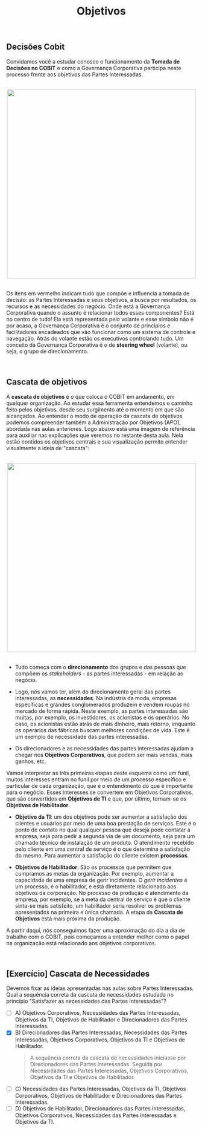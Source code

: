<div align="center">

  # Objetivos

</div>

<br>

## Decisões Cobit

Convidamos você a estudar conosco o funcionamento da **Tomada de Decisões no COBIT** e como a Governança Corporativa participa neste processo frente aos objetivos das Partes Interessadas.

<br>

<div align="center">

  <img src="images/tomada-de-decisao.jpg" width="500">

</div>

<br>

Os itens em vermelho indicam tudo que compõe e influencia a tomada de decisão: as Partes Interessadas e seus objetivos, a busca por resultados, os recursos e as necessidades do negócio. Onde está a Governança Corporativa quando o assunto é relacionar todos esses componentes? Está no centro de tudo! Ela está representada pelo volante e esse símbolo não é por acaso, a Governança Corporativa é o conjunto de princípios e facilitadores encadeados que vão funcionar como um sistema de controle e navegação. Atrás do volante estão os executivos controlando tudo. Um conceito da Governança Corporativa é o de **steering wheel** (volante), ou seja, o grupo de direcionamento.

<br>

## Cascata de objetivos

A **cascata de objetivos** é o que coloca o COBIT em andamento, em qualquer organização. Ao estudar essa ferramenta entendemos o caminho feito pelos objetivos, desde seu surgimento até o momento em que são alcançados. Ao entender o modo de operação da cascata de objetivos podemos compreender também a Administração por Objetivos (APO), abordada nas aulas anteriores. Logo abaixo está uma imagem de referência para auxiliar nas explicações que veremos no restante desta aula. Nela estão contidos os objetivos centrais e sua visualização permite entender visualmente a ideia de "cascata":

<br>

<div align="center">

  <img src="images/capture.png" width="500">

</div>

<br>

- Tudo começa com o **direcionamento** dos grupos e das pessoas que compõem os *stakeholders* - as partes interessadas - em relação ao negócio. 

- Logo, nós vamos ter, além do direcionamento geral das partes interessadas, as **necessidades**. Na indústria da moda, empresas específicas e grandes conglomerados produzem e vendem roupas no mercado de forma rápida. Neste exemplo, as partes interessadas são muitas, por exemplo, os investidores, os acionistas e os operários. No caso, os acionistas estão atrás de mais dinheiro, mais retorno, enquanto os operários das fábricas buscam melhores condições de vida. Este é um exemplo de necessidade das partes interessadas.

- Os direcionadores e as necessidades das partes interessadas ajudam a chegar nos **Objetivos Corporativos**, que podem ser mais vendas, mais ganhos, etc.

Vamos interpretar as três primeiras etapas deste esquema como um funil, muitos interesses entram no funil por meio de um processo específico e particular de cada organização, que é o entendimento do que é importante para o negócio. Esses interesses se convertem em Objetivos Corporativos, que são convertidos em **Objetivos de TI** e que, por último, tornam-se os **Objetivos de Habilitador**.

- **Objetivo da TI**: um dos objetivos pode ser aumentar a satisfação dos clientes e usuários por meio de uma boa prestação de serviços. Este é o ponto de contato no qual qualquer pessoa que deseja pode contatar a empresa, seja para pedir a segunda via de um documento, seja para um chamado técnico de instalação de um produto. O atendimento recebido pelo cliente em uma central de serviço é o que determina a satisfação do mesmo. Para aumentar a satisfação do cliente existem **processos**.

- **Objetivos de Habilitador**: São os processos que permitem que cumpramos as metas da organização. Por exemplo, aumentar a capacidade de uma empresa de gerir incidentes. O *gerir incidentes* é um processo, é o habilitador, e está diretamente relacionado aos objetivos da corporação. No processo de produção e atendimento da empresa, por exemplo, se a meta da central de serviço é que o cliente sinta-se mais satisfeito, um habilitador seria resolver os problemas apresentados na primeira e única chamada. A etapa da **Cascata de Objetivos** está mais próxima da produção.

A partir daqui, nós conseguimos fazer uma aproximação do dia a dia de trabalho com o COBIT, pois começamos a entender melhor como o papel na organização está relacionado aos objetivos corporativos.

<br>

## [Exercício] Cascata de Necessidades

Devemos fixar as ideias apresentadas nas aulas sobre Partes Interessadas. Qual a sequência correta da cascata de necessidades estudada no princípio "Satisfazer as necessidades das Partes Interessadas"?

- [ ] A) Objetivos Corporativos, Necessidades das Partes Interessadas, Objetivos da TI, Objetivos de Habilitador e Direcionadores das Partes Interessadas.
- [x] B) Direcionadores das Partes Interessadas, Necessidades das Partes Interessadas, Objetivos Corporativos, Objetivos da TI e Objetivos de Habilitador.
  > A sequência correta da cascata de necessidades iniciasse por Direcionadores das Partes Interessadas. Seguida por Necessidades das Partes Interessadas, Objetivos Corporativos, Objetivos da TI e Objetivos de Habilitador.
- [ ] C) Necessidades das Partes Interessadas, Objetivos da TI, Objetivos Corporativos, Objetivos de Habilitador e Direcionadores das Partes Interessadas.
- [ ] D) Objetivos de Habilitador, Direcionadores das Partes Interessadas, Objetivos Corporativos, Necessidades das Partes Interessadas e Objetivos da TI.
